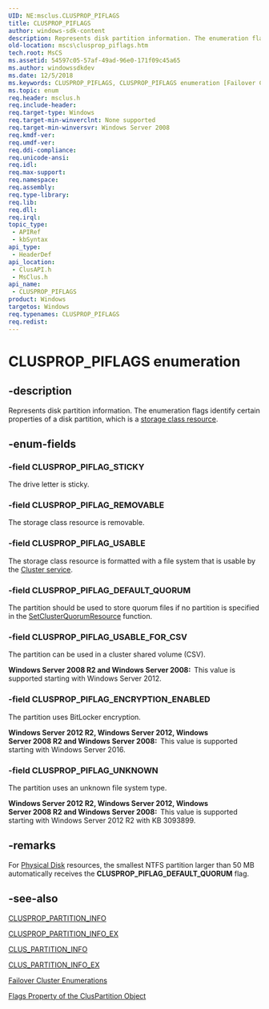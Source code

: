 ```yaml
---
UID: NE:msclus.CLUSPROP_PIFLAGS
title: CLUSPROP_PIFLAGS
author: windows-sdk-content
description: Represents disk partition information. The enumeration flags identify certain properties of a disk partition, which is a storage class resource.
old-location: mscs\clusprop_piflags.htm
tech.root: MsCS
ms.assetid: 54597c05-57af-49ad-96e0-171f09c45a65
ms.author: windowssdkdev
ms.date: 12/5/2018
ms.keywords: CLUSPROP_PIFLAGS, CLUSPROP_PIFLAGS enumeration [Failover Cluster], CLUSPROP_PIFLAG_DEFAULT_QUORUM, CLUSPROP_PIFLAG_ENCRYPTION_ENABLED, CLUSPROP_PIFLAG_REMOVABLE, CLUSPROP_PIFLAG_STICKY, CLUSPROP_PIFLAG_UNKNOWN, CLUSPROP_PIFLAG_USABLE, CLUSPROP_PIFLAG_USABLE_FOR_CSV, _CLUSPROP_PIFLAGS, _CLUSPROP_PIFLAGS enumeration [Failover Cluster], clusapi/CLUSPROP_PIFLAGS, clusapi/CLUSPROP_PIFLAG_DEFAULT_QUORUM, clusapi/CLUSPROP_PIFLAG_ENCRYPTION_ENABLED, clusapi/CLUSPROP_PIFLAG_REMOVABLE, clusapi/CLUSPROP_PIFLAG_STICKY, clusapi/CLUSPROP_PIFLAG_UNKNOWN, clusapi/CLUSPROP_PIFLAG_USABLE, clusapi/CLUSPROP_PIFLAG_USABLE_FOR_CSV, clusapi/_CLUSPROP_PIFLAGS, msclus/CLUSPROP_PIFLAGS, msclus/CLUSPROP_PIFLAG_DEFAULT_QUORUM, msclus/CLUSPROP_PIFLAG_ENCRYPTION_ENABLED, msclus/CLUSPROP_PIFLAG_REMOVABLE, msclus/CLUSPROP_PIFLAG_STICKY, msclus/CLUSPROP_PIFLAG_UNKNOWN, msclus/CLUSPROP_PIFLAG_USABLE, msclus/CLUSPROP_PIFLAG_USABLE_FOR_CSV, msclus/_CLUSPROP_PIFLAGS, mscs.clusprop_piflags
ms.topic: enum
req.header: msclus.h
req.include-header: 
req.target-type: Windows
req.target-min-winverclnt: None supported
req.target-min-winversvr: Windows Server 2008
req.kmdf-ver: 
req.umdf-ver: 
req.ddi-compliance: 
req.unicode-ansi: 
req.idl: 
req.max-support: 
req.namespace: 
req.assembly: 
req.type-library: 
req.lib: 
req.dll: 
req.irql: 
topic_type:
 - APIRef
 - kbSyntax
api_type:
 - HeaderDef
api_location:
 - ClusAPI.h
 - MsClus.h
api_name:
 - CLUSPROP_PIFLAGS
product: Windows
targetos: Windows
req.typenames: CLUSPROP_PIFLAGS
req.redist: 
---
```


# CLUSPROP_PIFLAGS enumeration


## -description


Represents disk partition information.  The enumeration flags identify certain properties of a disk partition, 
    which is a 
    <a href="https://msdn.microsoft.com/en-us/library/Aa372937(v=VS.85).aspx">storage class resource</a>.


## -enum-fields




### -field CLUSPROP_PIFLAG_STICKY

The drive letter is sticky.


### -field CLUSPROP_PIFLAG_REMOVABLE

The storage class resource is removable.


### -field CLUSPROP_PIFLAG_USABLE

The storage class resource is formatted with a file system that is usable by the 
      <a href="https://msdn.microsoft.com/90717d6e-f2a4-49a0-86b6-17de1c4bcfe4">Cluster service</a>.


### -field CLUSPROP_PIFLAG_DEFAULT_QUORUM

The partition should be used to store quorum files if no partition is specified in the 
      <a href="https://msdn.microsoft.com/1a00c09e-4470-4c02-807d-c559fd992066">SetClusterQuorumResource</a> function.


### -field CLUSPROP_PIFLAG_USABLE_FOR_CSV

The partition can be used in a cluster shared volume (CSV).

<b>Windows Server 2008 R2 and Windows Server 2008:  </b>This value is supported starting with Windows Server 2012.




### -field CLUSPROP_PIFLAG_ENCRYPTION_ENABLED

The partition uses BitLocker encryption.

<b>Windows Server 2012 R2, Windows Server 2012, Windows Server 2008 R2 and Windows Server 2008:  </b>This value is supported starting with Windows Server 2016.




### -field CLUSPROP_PIFLAG_UNKNOWN

The partition uses an unknown file system type.

<b>Windows Server 2012 R2, Windows Server 2012, Windows Server 2008 R2 and Windows Server 2008:  </b>This value is supported starting with Windows Server 2012 R2 with KB 3093899.




## -remarks



For <a href="https://msdn.microsoft.com/d42e9bca-3717-44f7-a1b9-dfad1dbddd23">Physical Disk</a> resources, the smallest NTFS partition 
     larger than 50 MB automatically receives the <b>CLUSPROP_PIFLAG_DEFAULT_QUORUM</b> flag.




## -see-also




<a href="https://msdn.microsoft.com/cda1e334-dba8-4fe9-b035-4e475245869c">CLUSPROP_PARTITION_INFO</a>



<a href="https://msdn.microsoft.com/b1343a04-b8bd-469a-a620-985eeb89401c">CLUSPROP_PARTITION_INFO_EX</a>



<a href="https://msdn.microsoft.com/656b230d-b4ba-45e4-b6b3-8bbe72f9428a">CLUS_PARTITION_INFO</a>



<a href="https://msdn.microsoft.com/d061bcb5-7c4c-4d07-9cdf-fa9f7ac34b3c">CLUS_PARTITION_INFO_EX</a>



<a href="https://msdn.microsoft.com/546071de-1067-4b47-b862-668be976e563">Failover Cluster Enumerations</a>



<a href="https://msdn.microsoft.com/19a69c92-495c-486d-9f42-6b0531dfb992">Flags Property of the ClusPartition Object</a>
 

 

